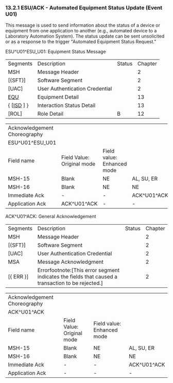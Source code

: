 ### 13.2.1 ESU/ACK - Automated Equipment Status Update (Event U01)

This message is used to send information about the status of a device or equipment from one application to another (e.g., automated device to a Laboratory Automation System). The status update can be sent unsolicited or as a response to the trigger "Automated Equipment Status Request."

ESU^U01^ESU_U01: Equipment Status Message

|     |     |     |     |
| --- | --- | --- | --- |
| Segments | Description | Status | Chapter |
| MSH | Message Header |  | 2 |
| [\{SFT}] | Software Segment |  | 2 |
| [UAC] | User Authentication Credential |  | 2 |
| [EQU](#EQU) | Equipment Detail |  | 13 |
| \{ [[ISD](#ISD) ] } | Interaction Status Detail |  | 13 |
| [ROL] | Role Detail | B | 12 |

|     |     |     |     |     |     |
| --- | --- | --- | --- | --- | --- |
| Acknowledgement Choreography |  |  |  |  |  |
| ESU^U01^ESU_U01 |  |  |  |  |  |
| Field name | Field Value: Original mode | Field value: Enhanced mode |  |  |  |
| MSH-15 | Blank | NE | AL, SU, ER | NE | AL, SU, ER |
| MSH-16 | Blank | NE | NE | AL, SU, ER | AL, SU, ER |
| Immediate Ack | - | - | ACK^U01^ACK | - | ACK^U01^ACK |
| Application Ack | ACK^U01^ACK | - | - | ACK^U01^ACK | ACK^U01^ACK |

ACK^U01^ACK: General Acknowledgement

|     |     |     |     |
| --- | --- | --- | --- |
| Segments | Description | Status | Chapter |
| MSH | Message Header |  | 2 |
| [\{SFT}] | Software Segment |  | 2 |
| [UAC] | User Authentication Credential |  | 2 |
| MSA | Message Acknowledgment |  | 2 |
| [\{ ERR }] | Errorfootnote:[This error segment indicates the fields that caused a transaction to be rejected.] |  | 2 |

|     |     |     |     |
| --- | --- | --- | --- |
| Acknowledgement Choreography |  |  |  |
| ACK^U01^ACK |  |  |  |
| Field name | Field Value: Original mode | Field value: Enhanced mode |  |
| MSH-15 | Blank | NE | AL, SU, ER |
| MSH-16 | Blank | NE | NE |
| Immediate Ack | - | - | ACK^U01^ACK |
| Application Ack | - | - | - |
